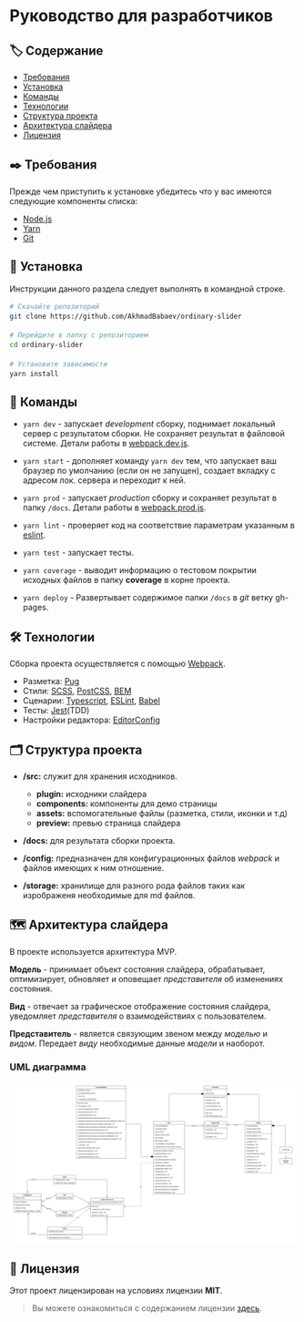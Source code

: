 Руководство для разработчиков
===========================

##  🏷️ Содержание

- [Требования](#requirements)
- [Установка](#installation)
- [Команды](#commands)
- [Технологии](#technologies)
- [Структура проекта](#structure)
- [Архитектура слайдера](#architecture)
- [Лицензия](#license)


##  <a name="requirements"></a> ✒️ Требования

Прежде чем приступить к установке убедитесь что у вас имеются следующие компоненты списка:

- [Node.js](https://nodejs.org/en/)
- [Yarn](https://yarnpkg.com)
- [Git](https://git-scm.com/)
  

##  <a name="installation"></a> 💾 Установка

Инструкции данного раздела следует выполнять в командной строке.

```bash
# Скачайте репозиторий
git clone https://github.com/AkhmadBabaev/ordinary-slider
  
# Перейдите в папку с репозиторием
cd ordinary-slider

# Установите зависимости
yarn install
```


##  <a name="commands"></a> 📗 Команды

- `yarn dev` - запускает *development* сборку, поднимает локальный сервер с результатом сборки. Не сохраняет результат в файловой системе. Детали работы в [webpack.dev.js](./config/webpack.dev.js).

- `yarn start` - дополняет команду `yarn dev` тем, что запускает ваш браузер по умолчанию (если он не запущен), создает вкладку с адресом лок. сервера и переходит к ней.

- `yarn prod` - запускает *production* сборку и сохраняет результат в папку `/docs`. Детали работы в [webpack.prod.js](./config/webpack.prod.js).

- `yarn lint` - проверяет код на соответствие параметрам указанным в [eslint](./.eslintrc.yml).  

- `yarn test` - запускает тесты.

- `yarn coverage` - выводит информацию о тестовом покрытии исходных файлов в папку **coverage** в корне проекта.

- `yarn deploy` - Развертывает содержимое папки `/docs` в _git_ ветку gh-pages.


##  <a name="technologies"></a> 🛠️ Технологии

Сборка проекта осуществляется с помощью [Webpack](https://webpack.js.org).

* Разметка: [Pug](https://pugjs.org/api/getting-started.html)
* Стили: [SCSS](https://sass-lang.com), [PostCSS](https://postcss.org), [BEM](https://ru.bem.info)
* Сценарии: [Typescript](https://www.typescriptlang.org), [ESLint](https://eslint.org/), [Babel](https://babeljs.io)
* Тесты: [Jest](https://jestjs.io)(TDD)
* Настройки редактора: [EditorConfig](https://editorconfig.org)


##  <a name="structure"></a> 🗂️ Структура проекта

 - **/src:** служит для хранения исходников.
    - **plugin:** исходники слайдера
    - **components:** компоненты для демо страницы
    - **assets:** вспомогательные файлы (разметка, стили, иконки и т.д)
    - **preview:** превью страница слайдера

 - **/docs:** для результата сборки проекта.

 - **/config:** предназначен для конфигурационных файлов *webpack* и файлов имеющих к ним отношение.

 - **/storage:** хранилище для разного рода файлов таких как изрображеня необходимые для md файлов.


##  <a name="architecture"></a> 🗺️ Архитектура слайдера

В проекте используется архитектура MVP.

**Модель** - принимает объект состояния слайдера, обрабатывает, оптимизирует, обновляет и оповещает *представителя* об изменениях состояния.

**Вид** - отвечает за графическое отображение состояния слайдера, уведомляет *представителя* о взаимодействиях с пользователем.

**Представитель** - является связующим звеном между *моделью* и *видом*. Передает *виду* необходимые данные *модели* и наоборот.

### UML диаграмма

![UML-diagram](./storage/diagram.jpg)


##  <a name="license"></a> 📃 Лицензия

Этот проект лицензирован на условиях лицензии **MIT**.

> Вы можете ознакомиться с содержанием лицензии [здесь](./LICENSE.md).
